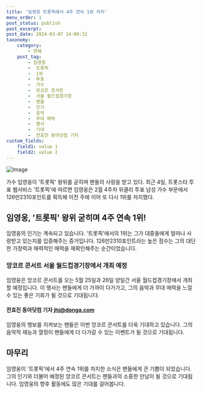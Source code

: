 ```yaml
---
title: '임영웅 트롯픽에서 4주 연속 1위 차지'
menu_order: 1
post_status: publish
post_excerpt: 
post_date: 2024-03-07 14:00:32
taxonomy:
    category:
        - 연예
    post_tag:
        - 임영웅
        -  트롯픽
        -  1위
        -  투표
        -  가수
        -  앙코르 콘서트
        -  서울 월드컵경기장
        -  팬들
        -  인기
        -  음악
        -  무대 매력
        -  행사
        -  기대
        -  전효진 동아닷컴 기자
custom_fields:
    field1: value 1
    field2: value 2
---
```


![Image](https://mimgnews.pstatic.net/image/382/2024/03/04/0001110083_001_20240304105501674.jpg?type=w540)

가수 임영웅이 '트롯픽' 왕위를 굳히며 팬들의 사랑을 받고 있다. 최근 4일, 트롯스타 투표 웹서비스 '트롯픽'에 따르면 임영웅은 2월 4주차 위클리 투표 남성 가수 부문에서 126만2310포인트를 획득해 이전 주에 이어 또 다시 1위를 차지했다.
## 임영웅, '트롯픽' 왕위 굳히며 4주 연속 1위!
임영웅의 인기는 계속되고 있습니다. '트롯픽'에서의 1위는 그가 대중들에게 얼마나 사랑받고 있는지를 입증해주는 증거입니다. 126만2310포인트라는 높은 점수는 그의 대단한 가창력과 매력적인 매력을 재확인해주는 순간이었습니다.
### 앙코르 콘서트 서울 월드컵경기장에서 개최 예정
임영웅은 앙코르 콘서트를 오는 5월 25일과 26일 양일간 서울 월드컵경기장에서 개최할 예정입니다. 이 행사는 팬들에게 더 가까이 다가가고, 그의 음악과 무대 매력을 느낄 수 있는 좋은 기회가 될 것으로 기대됩니다.
#### 전효진 동아닷컴 기자 jhj@donga.com
임영웅의 행보를 지켜보는 팬들은 이번 앙코르 콘서트를 더욱 기대하고 있습니다. 그의 음악적 재능과 열정이 팬들에게 더 다가갈 수 있는 이벤트가 될 것으로 기대됩니다.
## 마무리
임영웅이 '트롯픽'에서 4주 연속 1위를 차지한 소식은 팬들에게 큰 기쁨이 되었습니다. 그의 인기와 더불어 예정된 앙코르 콘서트는 팬들과의 소중한 만남이 될 것으로 기대됩니다. 임영웅의 향후 활동에도 많은 기대를 걸어봅니다.
